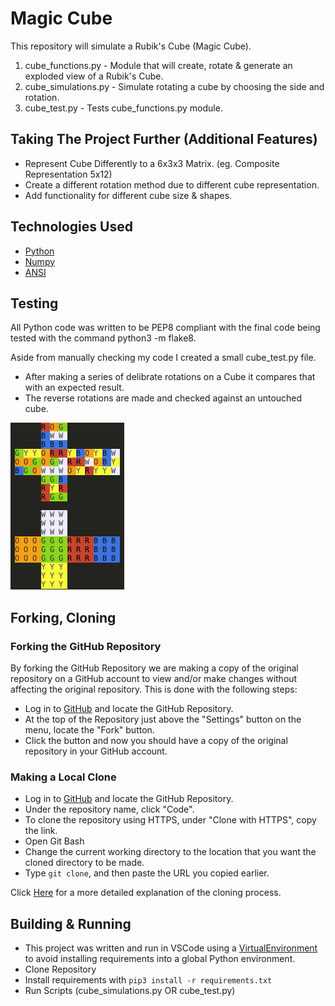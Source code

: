 # Magic Cube

This repository will simulate a Rubik's Cube (Magic Cube).

1. cube_functions.py - Module that will create, rotate & generate an exploded view of a Rubik's Cube.
1. cube_simulations.py - Simulate rotating a cube by choosing the side and rotation.
1. cube_test.py - Tests cube_functions.py module.

## Taking The Project Further (Additional Features)

- Represent Cube Differently to a 6x3x3 Matrix. (eg. Composite Representation 5x12)
- Create a different rotation method due to different cube representation.
- Add functionality for different cube size & shapes.

## Technologies Used

- [Python](https://en.wikipedia.org/wiki/Python_(programming_language))
- [Numpy](https://numpy.org/doc/stable/index.html)
- [ANSI](https://en.wikipedia.org/wiki/ANSI_escape_code)

## Testing

All Python code was written to be PEP8 compliant with the final code being tested with the command python3 -m flake8.

Aside from manually checking my code I created a small cube_test.py file.

- After making a series of delibrate rotations on a Cube it compares that with an expected result.
- The reverse rotations are made and checked against an untouched cube.

![cube_test.py Output](documentation/cube_test.png)

## Forking, Cloning

### Forking the GitHub Repository

By forking the GitHub Repository we are making a copy of the original repository on a GitHub account to view and/or make changes without affecting the original repository. This is done with the following steps:

- Log in to [GitHub](https://github.com/) and locate the GitHub Repository.
- At the top of the Repository just above the "Settings" button on the menu, locate the "Fork" button.
- Click the button and now you should have a copy of the original repository in your GitHub account.

### Making a Local Clone

- Log in to [GitHub](https://github.com/) and locate the GitHub Repository.
- Under the repository name, click "Code".
- To clone the repository using HTTPS, under "Clone with HTTPS", copy the link.
- Open Git Bash
- Change the current working directory to the location that you want the cloned directory to be made.
- Type `git clone`, and then paste the URL you copied earlier.

Click [Here](https://help.github.com/en/github/creating-cloning-and-archiving-repositories/cloning-a-repository#cloning-a-repository-to-github-desktop) for a more detailed explanation of the cloning process.

## Building & Running
- This project was written and run in VSCode using a [VirtualEnvironment](https://www.geeksforgeeks.org/python-virtual-environment/) to avoid installing requirements into a global Python environment.
- Clone Repository
- Install requirements with `pip3 install -r requirements.txt`
- Run Scripts (cube_simulations.py OR cube_test.py)